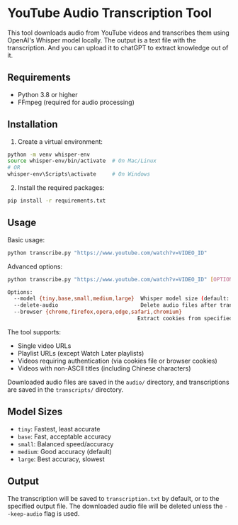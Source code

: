 # YouTube Audio Transcription Tool

This tool downloads audio from YouTube videos and transcribes them using OpenAI's Whisper model locally.
The output is a text file with the transcription. And you can upload it to chatGPT to extract knowledge out of it.

## Requirements

- Python 3.8 or higher
- FFmpeg (required for audio processing)

## Installation

1. Create a virtual environment:
```bash
python -m venv whisper-env
source whisper-env/bin/activate  # On Mac/Linux
# OR
whisper-env\Scripts\activate     # On Windows
```

2. Install the required packages:
```bash
pip install -r requirements.txt
```

## Usage

Basic usage:
```bash
python transcribe.py "https://www.youtube.com/watch?v=VIDEO_ID"
```

Advanced options:
```bash
python transcribe.py "https://www.youtube.com/watch?v=VIDEO_ID" [OPTIONS]

Options:
  --model {tiny,base,small,medium,large}  Whisper model size (default: medium)
  --delete-audio                          Delete audio files after transcription
  --browser {chrome,firefox,opera,edge,safari,chromium}
                                         Extract cookies from specified browser
```

The tool supports:
- Single video URLs
- Playlist URLs (except Watch Later playlists)
- Videos requiring authentication (via cookies file or browser cookies)
- Videos with non-ASCII titles (including Chinese characters)

Downloaded audio files are saved in the `audio/` directory, and transcriptions are saved in the `transcripts/` directory.

## Model Sizes

- `tiny`: Fastest, least accurate
- `base`: Fast, acceptable accuracy
- `small`: Balanced speed/accuracy
- `medium`: Good accuracy (default)
- `large`: Best accuracy, slowest

## Output

The transcription will be saved to `transcription.txt` by default, or to the specified output file. The downloaded audio file will be deleted unless the `--keep-audio` flag is used. 